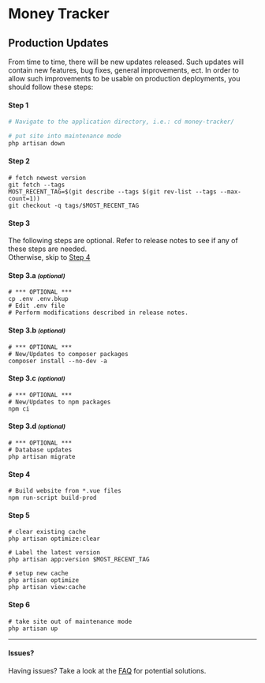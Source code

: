 # Money Tracker
## Production Updates

From time to time, there will be new updates released. Such updates will contain new features, bug fixes, general improvements, ect. In order to allow such improvements to be usable on production deployments, you should follow these steps:

#### Step 1
```bash
# Navigate to the application directory, i.e.: cd money-tracker/

# put site into maintenance mode
php artisan down
```

#### Step 2
```
# fetch newest version
git fetch --tags
MOST_RECENT_TAG=$(git describe --tags $(git rev-list --tags --max-count=1))
git checkout -q tags/$MOST_RECENT_TAG
```

#### Step 3
The following steps are optional. Refer to release notes to see if any of these steps are needed.  
Otherwise, skip to [Step 4](#step-4)

#### Step 3.a <small>_(optional)_</small>
```
# *** OPTIONAL ***
cp .env .env.bkup
# Edit .env file
# Perform modifications described in release notes.
```

#### Step 3.b <small>_(optional)_</small>
```
# *** OPTIONAL ***
# New/Updates to composer packages
composer install --no-dev -a
```

#### Step 3.c <small>_(optional)_</small>
```
# *** OPTIONAL ***
# New/Updates to npm packages
npm ci
```

#### Step 3.d <small>_(optional)_</small>
```
# *** OPTIONAL ***
# Database updates
php artisan migrate
```

#### Step 4
```
# Build website from *.vue files
npm run-script build-prod
```

#### Step 5
```
# clear existing cache
php artisan optimize:clear

# Label the latest version
php artisan app:version $MOST_RECENT_TAG

# setup new cache
php artisan optimize
php artisan view:cache
```

#### Step 6
```
# take site out of maintenance mode
php artisan up
```

---

#### Issues?
Having issues? Take a look at the [FAQ](FAQ.md#production-updates) for potential solutions.